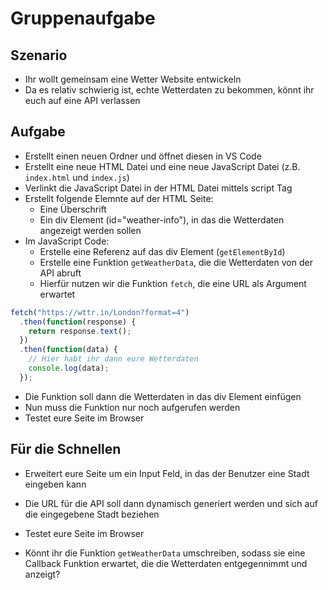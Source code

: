 # Gruppenaufgabe

## Szenario

- Ihr wollt gemeinsam eine Wetter Website entwickeln
- Da es relativ schwierig ist, echte Wetterdaten zu bekommen, könnt ihr euch auf eine API verlassen

## Aufgabe

- Erstellt einen neuen Ordner und öffnet diesen in VS Code
- Erstellt eine neue HTML Datei und eine neue JavaScript Datei (z.B. `index.html` und `index.js`)
- Verlinkt die JavaScript Datei in der HTML Datei mittels script Tag
- Erstellt folgende Elemnte auf der HTML Seite:
  - Eine Überschrift
  - Ein div Element (id="weather-info"), in das die Wetterdaten angezeigt werden sollen
- Im JavaScript Code:
  - Erstelle eine Referenz auf das div Element (`getElementById`)
  - Erstelle eine Funktion `getWeatherData`, die die Wetterdaten von der API abruft
  - Hierfür nutzen wir die Funktion `fetch`, die eine URL als Argument erwartet

```javascript
fetch("https://wttr.in/London?format=4")
  .then(function(response) {
    return response.text();
  })
  .then(function(data) {
    // Hier habt ihr dann eure Wetterdaten
    console.log(data);
  });
```

- Die Funktion soll dann die Wetterdaten in das div Element einfügen
- Nun muss die Funktion nur noch aufgerufen werden
- Testet eure Seite im Browser

## Für die Schnellen

- Erweitert eure Seite um ein Input Feld, in das der Benutzer eine Stadt eingeben kann
- Die URL für die API soll dann dynamisch generiert werden und sich auf die eingegebene Stadt beziehen
- Testet eure Seite im Browser

- Könnt ihr die Funktion `getWeatherData` umschreiben, sodass sie eine Callback Funktion erwartet, die die Wetterdaten entgegennimmt und anzeigt?
